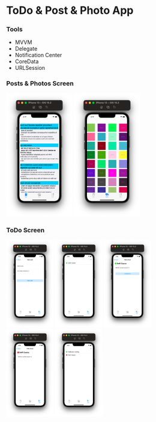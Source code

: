 # ToDo & Post & Photo App

### Tools
- MVVM
- Delegate
- Notification Center
- CoreData
- URLSession

### Posts & Photos Screen 
 <p>
<img src="images/page1.png" width="35%" />
<img src="images/page2.png" width="35%" />
</p>

### ToDo Screen
<p>
<img src="images/toDoAddPage.png" width="25%" />
<img src="images/toDos1.png" width="25%" />
<img src="images/detail1.png" width="25%" />
<img src="images/detail2.png" width="25%" />
<img src="images/toDos2.png" width="25%" />
</p>

